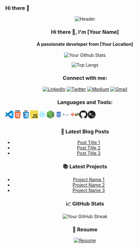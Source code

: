 ### Hi there 👋

<!--
**MrGozXD/MrGozXD** is a ✨ _special_ ✨ repository because its `README.md` (this file) appears on your GitHub profile.

Here are some ideas to get you started:

- 🔭 I’m currently working on ...
- 🌱 I’m currently learning ...
- 👯 I’m looking to collaborate on ...
- 🤔 I’m looking for help with ...
- 💬 Ask me about ...
- 📫 How to reach me: ...
- 😄 Pronouns: ...
- ⚡ Fun fact: ...
-->


<div align="center">

  ![Header](https://github.com/username/username/blob/main/header.png)

  ### Hi there 👋, I'm [Your Name]

  #### A passionate developer from [Your Location]

  ![Your Github Stats](https://github-readme-stats.vercel.app/api?username=username&show_icons=true&theme=radical)

  ![Top Langs](https://github-readme-stats.vercel.app/api/top-langs/?username=username&layout=compact&theme=radical)

  ### Connect with me:

  [![LinkedIn](https://img.shields.io/badge/LinkedIn-0077B5?style=for-the-badge&logo=linkedin&logoColor=white)](https://www.linkedin.com/in/yourlinkedin)
  [![Twitter](https://img.shields.io/badge/Twitter-1DA1F2?style=for-the-badge&logo=twitter&logoColor=white)](https://twitter.com/yourtwitter)
  [![Medium](https://img.shields.io/badge/Medium-12100E?style=for-the-badge&logo=medium&logoColor=white)](https://medium.com/@youremail)
  [![Gmail](https://img.shields.io/badge/Gmail-D14836?style=for-the-badge&logo=gmail&logoColor=white)](mailto:youremail@gmail.com)

  ### Languages and Tools:

  <img align="left" alt="Visual Studio Code" width="26px" src="https://raw.githubusercontent.com/github/explore/80688e429a7d4ef2fca1e82350fe8e3517d3494d/topics/visual-studio-code/visual-studio-code.png" />
  <img align="left" alt="HTML5" width="26px" src="https://raw.githubusercontent.com/github/explore/80688e429a7d4ef2fca1e82350fe8e3517d3494d/topics/html/html.png" />
  <img align="left" alt="CSS3" width="26px" src="https://raw.githubusercontent.com/github/explore/80688e429a7d4ef2fca1e82350fe8e3517d3494d/topics/css/css.png" />
  <img align="left" alt="JavaScript" width="26px" src="https://raw.githubusercontent.com/github/explore/80688e429a7d4ef2fca1e82350fe8e3517d3494d/topics/javascript/javascript.png" />
  <img align="left" alt="React" width="26px" src="https://raw.githubusercontent.com/github/explore/80688e429a7d4ef2fca1e82350fe8e3517d3494d/topics/react/react.png" />
  <img align="left" alt="Node.js" width="26px" src="https://raw.githubusercontent.com/github/explore/80688e429a7d4ef2fca1e82350fe8e3517d3494d/topics/nodejs/nodejs.png" />
  <img align="left" alt="SQL" width="26px" src="https://raw.githubusercontent.com/github/explore/80688e429a7d4ef2fca1e82350fe8e3517d3494d/topics/sql/sql.png" />
  <img align="left" alt="MongoDB" width="26px" src="https://raw.githubusercontent.com/github/explore/80688e429a7d4ef2fca1e82350fe8e3517d3494d/topics/mongodb/mongodb.png" />
  <img align="left" alt="Git" width="26px" src="https://raw.githubusercontent.com/github/explore/80688e429a7d4ef2fca1e82350fe8e3517d3494d/topics/git/git.png" />
  <img align="left" alt="GitHub" width="26px" src="https://raw.githubusercontent.com/github/explore/78df643247d429f6cc873026c0622819ad797942/topics/github/github.png" />
  <img align="left" alt="Terminal" width="26px" src="https://raw.githubusercontent.com/github/explore/80688e429a7d4ef2fca1e82350fe8e3517d3494d/topics/terminal/terminal.png" />

  <br />
  <br />

  ### 📝 Latest Blog Posts

  <!-- BLOG-POST-LIST:START -->
  - [Post Title 1](https://yourblog.com/post-title-1)
  - [Post Title 2](https://yourblog.com/post-title-2)
  - [Post Title 3](https://yourblog.com/post-title-3)
  <!-- BLOG-POST-LIST:END -->

  ### 📚 Latest Projects

  <!-- PROJECTS:START -->
  - [Project Name 1](https://github.com/username/project-name-1)
  - [Project Name 2](https://github.com/username/project-name-2)
  - [Project Name 3](https://github.com/username/project-name-3)
  <!-- PROJECTS:END -->

  ### 📈 GitHub Stats

  ![Your GitHub Streak](https://github-readme-streak-stats.herokuapp.com/?user=username&theme=radical)

  ### 📄 Resume

  [![Resume](https://img.shields.io/badge/Resume-0077B5?style=for-the-badge&logo=google-drive&logoColor=white)](https://drive.google.com/file/d/your-resume-link)

</div>

